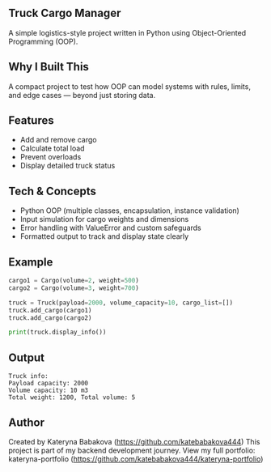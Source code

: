 ## Truck Cargo Manager

A simple logistics-style project written in Python using Object-Oriented Programming (OOP).

## Why I Built This

A compact project to test how OOP can model systems with rules, limits, and edge cases — beyond just storing data.

## Features
- Add and remove cargo
- Calculate total load 
- Prevent overloads 
- Display detailed truck status

##  Tech & Concepts
- Python OOP (multiple classes, encapsulation, instance validation)
- Input simulation for cargo weights and dimensions
- Error handling with ValueError and custom safeguards
- Formatted output to track and display state clearly
## Example

```python
cargo1 = Cargo(volume=2, weight=500)
cargo2 = Cargo(volume=3, weight=700)

truck = Truck(payload=2000, volume_capacity=10, cargo_list=[])
truck.add_cargo(cargo1)
truck.add_cargo(cargo2)

print(truck.display_info())
```

## Output

```
Truck info:
Payload capacity: 2000
Volume capacity: 10 m3
Total weight: 1200, Total volume: 5
```

## Author

Created by Kateryna Babakova (https://github.com/katebabakova444)
This project is part of my backend development journey.
View my full portfolio: kateryna-portfolio (https://github.com/katebabakova444/kateryna-portfolio)